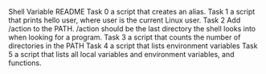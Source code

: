 Shell Variable README
Task 0 a script that creates an alias.
Task 1 a script that prints hello user, where user is the current Linux user.
Task 2 Add /action to the PATH. /action should be the last directory the shell looks into when looking for a program.
Task 3 a script that counts the number of directories in the PATH
Task 4 a script that lists environment variables
Task 5 a script that lists all local variables and environment variables, and functions.
